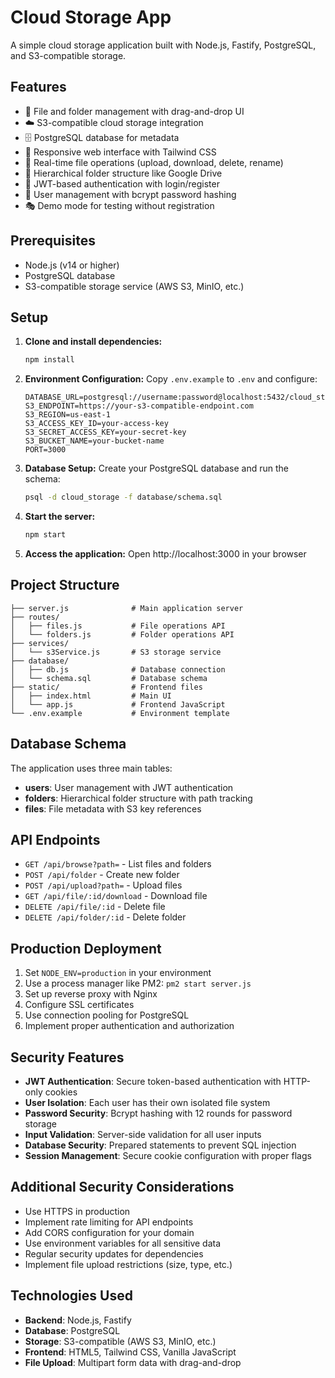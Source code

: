 # Cloud Storage App

A simple cloud storage application built with Node.js, Fastify, PostgreSQL, and S3-compatible storage.

## Features

- 📁 File and folder management with drag-and-drop UI
- ☁️ S3-compatible cloud storage integration
- 🗄️ PostgreSQL database for metadata
- 📱 Responsive web interface with Tailwind CSS
- 🔄 Real-time file operations (upload, download, delete, rename)
- 📂 Hierarchical folder structure like Google Drive
- 🔐 JWT-based authentication with login/register
- 👤 User management with bcrypt password hashing
- 🎭 Demo mode for testing without registration

## Prerequisites

- Node.js (v14 or higher)
- PostgreSQL database
- S3-compatible storage service (AWS S3, MinIO, etc.)

## Setup

1. **Clone and install dependencies:**
   ```bash
   npm install
   ```

2. **Environment Configuration:**
   Copy `.env.example` to `.env` and configure:
   ```env
   DATABASE_URL=postgresql://username:password@localhost:5432/cloud_storage
   S3_ENDPOINT=https://your-s3-compatible-endpoint.com
   S3_REGION=us-east-1
   S3_ACCESS_KEY_ID=your-access-key
   S3_SECRET_ACCESS_KEY=your-secret-key
   S3_BUCKET_NAME=your-bucket-name
   PORT=3000
   ```

3. **Database Setup:**
   Create your PostgreSQL database and run the schema:
   ```bash
   psql -d cloud_storage -f database/schema.sql
   ```

4. **Start the server:**
   ```bash
   npm start
   ```

5. **Access the application:**
   Open http://localhost:3000 in your browser

## Project Structure

```
├── server.js              # Main application server
├── routes/
│   ├── files.js           # File operations API
│   └── folders.js         # Folder operations API
├── services/
│   └── s3Service.js       # S3 storage service
├── database/
│   ├── db.js              # Database connection
│   └── schema.sql         # Database schema
├── static/                # Frontend files
│   ├── index.html         # Main UI
│   └── app.js             # Frontend JavaScript
└── .env.example           # Environment template
```

## Database Schema

The application uses three main tables:

- **users**: User management with JWT authentication
- **folders**: Hierarchical folder structure with path tracking
- **files**: File metadata with S3 key references

## API Endpoints

- `GET /api/browse?path=` - List files and folders
- `POST /api/folder` - Create new folder
- `POST /api/upload?path=` - Upload files
- `GET /api/file/:id/download` - Download file
- `DELETE /api/file/:id` - Delete file
- `DELETE /api/folder/:id` - Delete folder

## Production Deployment

1. Set `NODE_ENV=production` in your environment
2. Use a process manager like PM2: `pm2 start server.js`
3. Set up reverse proxy with Nginx
4. Configure SSL certificates
5. Use connection pooling for PostgreSQL
6. Implement proper authentication and authorization

## Security Features

- **JWT Authentication**: Secure token-based authentication with HTTP-only cookies
- **User Isolation**: Each user has their own isolated file system
- **Password Security**: Bcrypt hashing with 12 rounds for password storage
- **Input Validation**: Server-side validation for all user inputs
- **Database Security**: Prepared statements to prevent SQL injection
- **Session Management**: Secure cookie configuration with proper flags

## Additional Security Considerations

- Use HTTPS in production
- Implement rate limiting for API endpoints
- Add CORS configuration for your domain
- Use environment variables for all sensitive data
- Regular security updates for dependencies
- Implement file upload restrictions (size, type, etc.)

## Technologies Used

- **Backend**: Node.js, Fastify
- **Database**: PostgreSQL
- **Storage**: S3-compatible (AWS S3, MinIO, etc.)
- **Frontend**: HTML5, Tailwind CSS, Vanilla JavaScript
- **File Upload**: Multipart form data with drag-and-drop
